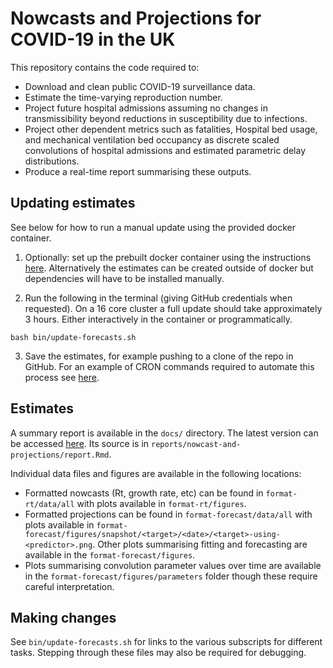 
# Nowcasts and Projections for COVID-19 in the UK

This repository contains the code required to: 

- Download and clean public COVID-19 surveillance data.
- Estimate the time-varying reproduction number.
- Project future hospital admissions assuming no changes in transmissibility beyond reductions in susceptibility due to infections.
- Project other dependent metrics such as fatalities, Hospital bed usage, and mechanical ventilation bed occupancy as discrete scaled convolutions of hospital admissions and estimated parametric delay distributions.
- Produce a real-time report summarising these outputs.

## Updating estimates

See below for how to run a manual update using the provided docker container.

1. Optionally: set up the prebuilt docker container using the instructions [here](https://github.com/epiforecasts/covid19-uk-nowcasts-projections/wiki/Docker). Alternatively the estimates can be created outside of docker but dependencies will have to be installed manually.

2. Run the following in the terminal (giving GitHub credentials when requested). On a 16 core cluster a full update should take approximately 3 hours. Either interactively in the container or programmatically. 

```
bash bin/update-forecasts.sh
```

3. Save the estimates, for example pushing to a clone of the repo in GitHub. For an example of CRON commands required to automate this process see [here](https://github.com/epiforecasts/schedule/blob/main/jobs/spim.sh).

## Estimates

A summary report is available in the `docs/` directory. The latest version can be accessed [here](https://epiforecasts.io/covid19-uk-nowcasts-projections/nowcast-and-projections.html). Its source is in `reports/nowcast-and-projections/report.Rmd`.

Individual data files and figures are available in the following locations:

* Formatted nowcasts (Rt, growth rate, etc) can be found in `format-rt/data/all` with plots available in `format-rt/figures`.
* Formatted projections can be found in `format-forecast/data/all` with plots available in `format-forecast/figures/snapshot/<target>/<date>/<target>-using-<predictor>.png`. Other plots summarising fitting and forecasting are available in the `format-forecast/figures`.
* Plots summarising convolution parameter values over time are available in the `format-forecast/figures/parameters` folder though these require careful interpretation.

## Making changes

See `bin/update-forecasts.sh` for links to the various subscripts for different tasks. Stepping through these files may also be required for debugging.

